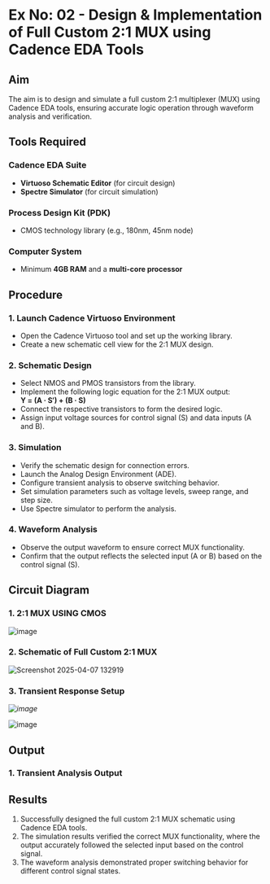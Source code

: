 # Ex No: 02 - Design & Implementation of Full Custom 2:1 MUX using Cadence EDA Tools

## Aim

The aim is to design and simulate a full custom 2:1 multiplexer (MUX) using Cadence EDA tools, ensuring accurate logic operation through waveform analysis and verification.

## Tools Required

### Cadence EDA Suite
- **Virtuoso Schematic Editor** (for circuit design)
- **Spectre Simulator** (for circuit simulation)

### Process Design Kit (PDK)
- CMOS technology library (e.g., 180nm, 45nm node)

### Computer System
- Minimum **4GB RAM** and a **multi-core processor**

## Procedure

### 1. Launch Cadence Virtuoso Environment
- Open the Cadence Virtuoso tool and set up the working library.
- Create a new schematic cell view for the 2:1 MUX design.

### 2. Schematic Design
- Select NMOS and PMOS transistors from the library.
- Implement the following logic equation for the 2:1 MUX output:  
  **Y = (A · S′) + (B · S)**
- Connect the respective transistors to form the desired logic.
- Assign input voltage sources for control signal (S) and data inputs (A and B).

### 3. Simulation
- Verify the schematic design for connection errors.
- Launch the Analog Design Environment (ADE).
- Configure transient analysis to observe switching behavior.
- Set simulation parameters such as voltage levels, sweep range, and step size.
- Use Spectre simulator to perform the analysis.

### 4. Waveform Analysis
- Observe the output waveform to ensure correct MUX functionality.
- Confirm that the output reflects the selected input (A or B) based on the control signal (S).

## Circuit Diagram

### 1. 2:1 MUX USING CMOS
![image](https://github.com/user-attachments/assets/6fe3965a-47de-47d4-9dd1-0d52054de81b)


### 2. Schematic of Full Custom 2:1 MUX
![Screenshot 2025-04-07 132919](https://github.com/user-attachments/assets/01acc21a-7848-433f-a77d-25a73d8e10e8)



### 3. Transient Response Setup

*![image](https://github.com/user-attachments/assets/47f7be45-4763-4d32-9eae-c417d1b7d501)*


![image](https://github.com/user-attachments/assets/92eae130-d124-4f8b-a4b5-0040f418f193)

## Output

### 1. Transient Analysis Output

## Results
1. Successfully designed the full custom 2:1 MUX schematic using Cadence EDA tools.
2. The simulation results verified the correct MUX functionality, where the output accurately followed the selected input based on the control signal.
3. The waveform analysis demonstrated proper switching behavior for different control signal states.
